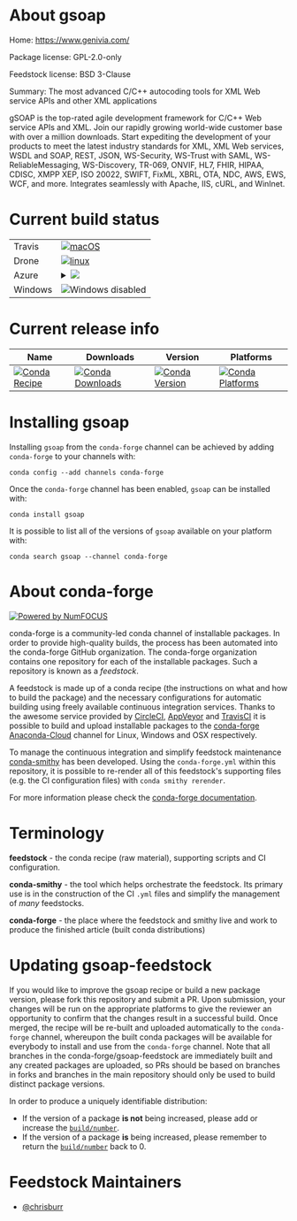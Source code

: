 About gsoap
===========

Home: https://www.genivia.com/

Package license: GPL-2.0-only

Feedstock license: BSD 3-Clause

Summary: The most advanced C/C++ autocoding tools for XML Web service APIs and other XML applications

gSOAP is the top-rated agile development framework for C/C++ Web service
APIs and XML. Join our rapidly growing world-wide customer base with
over a million downloads. Start expediting the development of your
products to meet the latest industry standards for XML, XML Web services,
WSDL and SOAP, REST, JSON, WS-Security, WS-Trust with SAML,
WS-ReliableMessaging, WS-Discovery, TR-069, ONVIF, HL7, FHIR, HIPAA,
CDISC, XMPP XEP, ISO 20022, SWIFT, FixML, XBRL, OTA, NDC, AWS, EWS, WCF,
and more. Integrates seamlessly with Apache, IIS, cURL, and WinInet.


Current build status
====================


<table><tr>
    <td>Travis</td>
    <td>
      <a href="https://travis-ci.com/conda-forge/gsoap-feedstock">
        <img alt="macOS" src="https://img.shields.io/travis/com/conda-forge/gsoap-feedstock/master.svg?label=macOS">
      </a>
    </td>
  </tr><tr>
    <td>Drone</td>
    <td>
      <a href="https://cloud.drone.io/conda-forge/gsoap-feedstock">
        <img alt="linux" src="https://img.shields.io/drone/build/conda-forge/master.svg?label=Linux">
      </a>
    </td>
  </tr>
    
  <tr>
    <td>Azure</td>
    <td>
      <details>
        <summary>
          <a href="https://dev.azure.com/conda-forge/feedstock-builds/_build/latest?definitionId=6430&branchName=master">
            <img src="https://dev.azure.com/conda-forge/feedstock-builds/_apis/build/status/gsoap-feedstock?branchName=master">
          </a>
        </summary>
        <table>
          <thead><tr><th>Variant</th><th>Status</th></tr></thead>
          <tbody><tr>
              <td>linux</td>
              <td>
                <a href="https://dev.azure.com/conda-forge/feedstock-builds/_build/latest?definitionId=6430&branchName=master">
                  <img src="https://dev.azure.com/conda-forge/feedstock-builds/_apis/build/status/gsoap-feedstock?branchName=master&jobName=linux&configuration=linux_" alt="variant">
                </a>
              </td>
            </tr><tr>
              <td>linux_aarch64</td>
              <td>
                <a href="https://dev.azure.com/conda-forge/feedstock-builds/_build/latest?definitionId=6430&branchName=master">
                  <img src="https://dev.azure.com/conda-forge/feedstock-builds/_apis/build/status/gsoap-feedstock?branchName=master&jobName=linux&configuration=linux_aarch64_" alt="variant">
                </a>
              </td>
            </tr><tr>
              <td>linux_ppc64le</td>
              <td>
                <a href="https://dev.azure.com/conda-forge/feedstock-builds/_build/latest?definitionId=6430&branchName=master">
                  <img src="https://dev.azure.com/conda-forge/feedstock-builds/_apis/build/status/gsoap-feedstock?branchName=master&jobName=linux&configuration=linux_ppc64le_" alt="variant">
                </a>
              </td>
            </tr><tr>
              <td>osx</td>
              <td>
                <a href="https://dev.azure.com/conda-forge/feedstock-builds/_build/latest?definitionId=6430&branchName=master">
                  <img src="https://dev.azure.com/conda-forge/feedstock-builds/_apis/build/status/gsoap-feedstock?branchName=master&jobName=osx&configuration=osx_" alt="variant">
                </a>
              </td>
            </tr>
          </tbody>
        </table>
      </details>
    </td>
  </tr>
  <tr>
    <td>Windows</td>
    <td>
      <img src="https://img.shields.io/badge/Windows-disabled-lightgrey.svg" alt="Windows disabled">
    </td>
  </tr>
</table>

Current release info
====================

| Name | Downloads | Version | Platforms |
| --- | --- | --- | --- |
| [![Conda Recipe](https://img.shields.io/badge/recipe-gsoap-green.svg)](https://anaconda.org/conda-forge/gsoap) | [![Conda Downloads](https://img.shields.io/conda/dn/conda-forge/gsoap.svg)](https://anaconda.org/conda-forge/gsoap) | [![Conda Version](https://img.shields.io/conda/vn/conda-forge/gsoap.svg)](https://anaconda.org/conda-forge/gsoap) | [![Conda Platforms](https://img.shields.io/conda/pn/conda-forge/gsoap.svg)](https://anaconda.org/conda-forge/gsoap) |

Installing gsoap
================

Installing `gsoap` from the `conda-forge` channel can be achieved by adding `conda-forge` to your channels with:

```
conda config --add channels conda-forge
```

Once the `conda-forge` channel has been enabled, `gsoap` can be installed with:

```
conda install gsoap
```

It is possible to list all of the versions of `gsoap` available on your platform with:

```
conda search gsoap --channel conda-forge
```


About conda-forge
=================

[![Powered by NumFOCUS](https://img.shields.io/badge/powered%20by-NumFOCUS-orange.svg?style=flat&colorA=E1523D&colorB=007D8A)](http://numfocus.org)

conda-forge is a community-led conda channel of installable packages.
In order to provide high-quality builds, the process has been automated into the
conda-forge GitHub organization. The conda-forge organization contains one repository
for each of the installable packages. Such a repository is known as a *feedstock*.

A feedstock is made up of a conda recipe (the instructions on what and how to build
the package) and the necessary configurations for automatic building using freely
available continuous integration services. Thanks to the awesome service provided by
[CircleCI](https://circleci.com/), [AppVeyor](https://www.appveyor.com/)
and [TravisCI](https://travis-ci.com/) it is possible to build and upload installable
packages to the [conda-forge](https://anaconda.org/conda-forge)
[Anaconda-Cloud](https://anaconda.org/) channel for Linux, Windows and OSX respectively.

To manage the continuous integration and simplify feedstock maintenance
[conda-smithy](https://github.com/conda-forge/conda-smithy) has been developed.
Using the ``conda-forge.yml`` within this repository, it is possible to re-render all of
this feedstock's supporting files (e.g. the CI configuration files) with ``conda smithy rerender``.

For more information please check the [conda-forge documentation](https://conda-forge.org/docs/).

Terminology
===========

**feedstock** - the conda recipe (raw material), supporting scripts and CI configuration.

**conda-smithy** - the tool which helps orchestrate the feedstock.
                   Its primary use is in the construction of the CI ``.yml`` files
                   and simplify the management of *many* feedstocks.

**conda-forge** - the place where the feedstock and smithy live and work to
                  produce the finished article (built conda distributions)


Updating gsoap-feedstock
========================

If you would like to improve the gsoap recipe or build a new
package version, please fork this repository and submit a PR. Upon submission,
your changes will be run on the appropriate platforms to give the reviewer an
opportunity to confirm that the changes result in a successful build. Once
merged, the recipe will be re-built and uploaded automatically to the
`conda-forge` channel, whereupon the built conda packages will be available for
everybody to install and use from the `conda-forge` channel.
Note that all branches in the conda-forge/gsoap-feedstock are
immediately built and any created packages are uploaded, so PRs should be based
on branches in forks and branches in the main repository should only be used to
build distinct package versions.

In order to produce a uniquely identifiable distribution:
 * If the version of a package **is not** being increased, please add or increase
   the [``build/number``](https://conda.io/docs/user-guide/tasks/build-packages/define-metadata.html#build-number-and-string).
 * If the version of a package **is** being increased, please remember to return
   the [``build/number``](https://conda.io/docs/user-guide/tasks/build-packages/define-metadata.html#build-number-and-string)
   back to 0.

Feedstock Maintainers
=====================

* [@chrisburr](https://github.com/chrisburr/)

